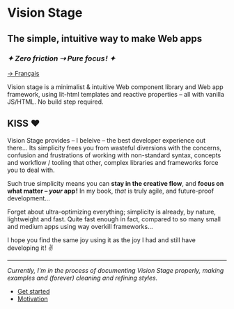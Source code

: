 # Vision Stage

## The simple, intuitive way to make Web apps
### *✦ Zero friction ⇢ Pure focus ! ✦*

[→ Français](./README-fr.md)

Vision stage is a minimalist & intuitive Web component library and Web app framework, using lit-html templates and reactive properties – all with vanilla JS/HTML. No build step required.

## KISS ❤

Vision Stage provides – I beleive – the best developer experience out there… Its simplicity frees you from wasteful diversions with the concerns, confusion and frustrations of working with non-standard syntax, concepts and workflow / tooling that other, complex libraries and frameworks force you to deal with.

Such true simplicity means you can **stay in the creative flow**, and **focus on what matter – *your* app !** In my book, *that* is truly agile, and future-proof development…


Forget about ultra-optimizing everything; simplicity is already, by nature, lightweight and fast. Quite fast enough in fact, compared to so many small and medium apps using way overkill frameworks…

I hope you find the same joy using it as the joy I had and still have developing it ! ✌

---

*Currently, I'm in the process of documenting Vision Stage properly, making examples and (forever) cleaning and refining styles.*

- [Get started](docs/get-started.md)
- [Motivation](docs/motivation.md)